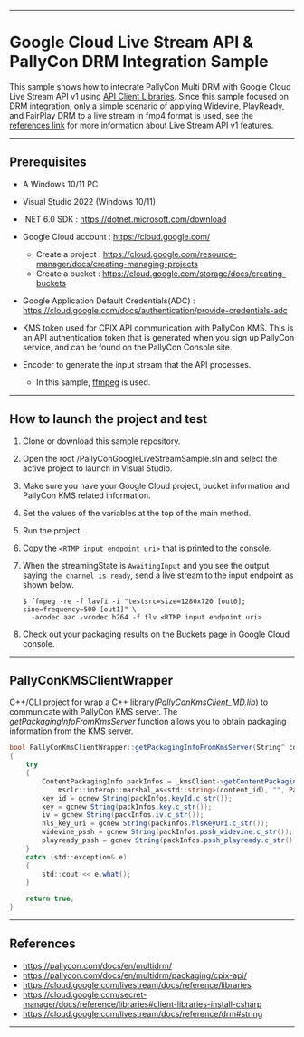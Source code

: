 ---------------------------------------
# Google Cloud Live Stream API & PallyCon DRM Integration Sample
This sample shows how to integrate PallyCon Multi DRM with Google Cloud Live Stream API v1 using [API Client Libraries](https://cloud.google.com/livestream/docs/reference/libraries). Since this sample focused on DRM integration, only a simple scenario of applying Widevine, PlayReady, and FairPlay DRM to a live stream in fmp4 format is used, see the [references link](https://cloud.google.com/dotnet/docs/reference/Google.Cloud.Video.LiveStream.V1/latest) for more information about Live Stream API v1 features.



---------------------------------------
## Prerequisites
- A Windows 10/11 PC
- Visual Studio 2022 (Windows 10/11)
- .NET 6.0 SDK : https://dotnet.microsoft.com/download
- Google Cloud account : https://cloud.google.com/
  - Create a project : https://cloud.google.com/resource-manager/docs/creating-managing-projects
  - Create a bucket : https://cloud.google.com/storage/docs/creating-buckets
- Google Application Default Credentials(ADC) : https://cloud.google.com/docs/authentication/provide-credentials-adc

- KMS token used for CPIX API communication with PallyCon KMS. This is an API authentication token that is generated when you sign up PallyCon service, and can be found on the PallyCon Console site.
- Encoder to generate the input stream that the API processes.

  - In this sample, [ffmpeg](https://ffmpeg.org/download.html) is used.

  
---------------------------------------
## How to launch the project and test
1. Clone or download this sample repository.
2. Open the root /PallyConGoogleLiveStreamSample.sln and select the active project to launch in Visual Studio.
3. Make sure you have your Google Cloud project, bucket information and PallyCon KMS related information.
4. Set the values of the variables at the top of the main method.
5. Run the project.
6. Copy the  `<RTMP input endpoint uri>` that is printed to the console.
7. When the streamingState is `AwaitingInput` and you see the output saying `the channel is ready`, send a live stream to the input endpoint as shown below.

   ```shell
   $ ffmpeg -re -f lavfi -i "testsrc=size=1280x720 [out0]; sine=frequency=500 [out1]" \
     -acodec aac -vcodec h264 -f flv <RTMP input endpoint uri>
   ```
8. Check out your packaging results on the Buckets page in Google Cloud console.

   
---------------------------------------
## PallyConKMSClientWrapper
C++/CLI project for wrap a C++ library(*PallyConKmsClient_MD.lib*) to communicate with PallyCon KMS server.
The _getPackagingInfoFromKmsServer_ function allows you to obtain packaging information from the KMS server.



```c#
bool PallyConKmsClientWrapper::getPackagingInfoFromKmsServer(String^ content_id, String^% key_id, String^% key, String^% iv, String^% hls_key_uri, String^% widevine_pssh, String^% playready_pssh)
{
	try
	{
		ContentPackagingInfo packInfos = _kmsClient->getContentPackagingInfoFromKmsServer(
			msclr::interop::marshal_as<std::string>(content_id), "", PackType::DASH | PackType::HLS);
		key_id = gcnew String(packInfos.keyId.c_str());
		key = gcnew String(packInfos.key.c_str());
		iv = gcnew String(packInfos.iv.c_str());
		hls_key_uri = gcnew String(packInfos.hlsKeyUri.c_str());
		widevine_pssh = gcnew String(packInfos.pssh_widevine.c_str());
		playready_pssh = gcnew String(packInfos.pssh_playready.c_str());
	}
	catch (std::exception& e)
	{
		std::cout << e.what();
	}

	return true;
}
```



---------------------------------------

## References
- https://pallycon.com/docs/en/multidrm/
- https://pallycon.com/docs/en/multidrm/packaging/cpix-api/
- https://cloud.google.com/livestream/docs/reference/libraries
- https://cloud.google.com/secret-manager/docs/reference/libraries#client-libraries-install-csharp
- https://cloud.google.com/livestream/docs/reference/drm#string
---------------------------------------
